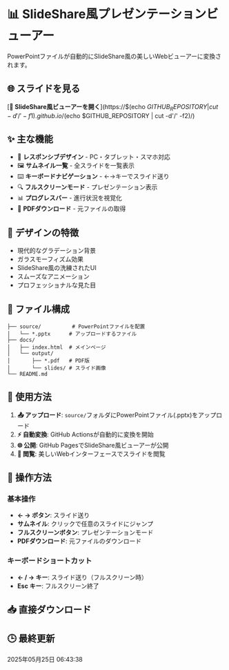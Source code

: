 # 📊 SlideShare風プレゼンテーションビューアー

PowerPointファイルが自動的にSlideShare風の美しいWebビューアーに変換されます。

## 🌐 スライドを見る
[**🎯 SlideShare風ビューアーを開く**](https://$(echo $GITHUB_REPOSITORY | cut -d'/' -f1).github.io/$(echo $GITHUB_REPOSITORY | cut -d'/' -f2)/)

## ✨ 主な機能
- 📱 **レスポンシブデザイン** - PC・タブレット・スマホ対応
- 🖼️ **サムネイル一覧** - 全スライドを一覧表示
- ⌨️ **キーボードナビゲーション** - ←→キーでスライド送り
- 🔍 **フルスクリーンモード** - プレゼンテーション表示
- 📊 **プログレスバー** - 進行状況を視覚化
- 💾 **PDFダウンロード** - 元ファイルの取得

## 🎨 デザインの特徴
- 現代的なグラデーション背景
- ガラスモーフィズム効果
- SlideShare風の洗練されたUI
- スムーズなアニメーション
- プロフェッショナルな見た目

## 📁 ファイル構成
```
├── source/          # PowerPointファイルを配置
│   └── *.pptx      # アップロードするファイル
├── docs/
│   ├── index.html  # メインページ
│   └── output/
│       ├── *.pdf   # PDF版
│       └── slides/ # スライド画像
└── README.md
```

## 🔧 使用方法
1. **📤 アップロード**: `source/`フォルダにPowerPointファイル(.pptx)をアップロード
2. **⚡ 自動変換**: GitHub Actionsが自動的に変換を開始
3. **🌐 公開**: GitHub PagesでSlideShare風ビューアーが公開
4. **👀 閲覧**: 美しいWebインターフェースでスライドを閲覧

## 🎯 操作方法
### 基本操作
- **← → ボタン**: スライド送り
- **サムネイル**: クリックで任意のスライドにジャンプ
- **フルスクリーンボタン**: プレゼンテーションモード
- **PDFダウンロード**: 元ファイルのダウンロード

### キーボードショートカット
- **← / → キー**: スライド送り（フルスクリーン時）
- **Esc キー**: フルスクリーン終了

## 📥 直接ダウンロード

## 🕒 最終更新
2025年05月25日 06:43:38
